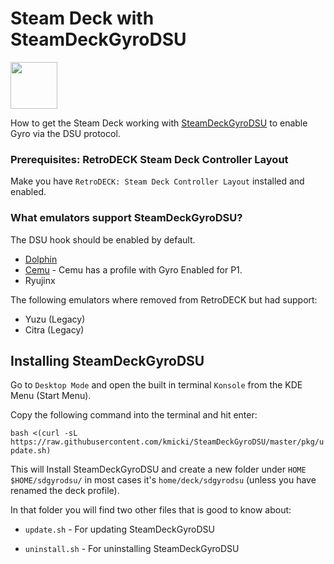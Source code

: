# Steam Deck with SteamDeckGyroDSU

<img src="../../../wiki_icons/pixelitos/steam.png" width="75">


How to get the Steam Deck working with [SteamDeckGyroDSU](https://github.com/kmicki/SteamDeckGyroDSU) to enable Gyro via the DSU protocol.

### Prerequisites: RetroDECK Steam Deck Controller Layout

Make you have `RetroDECK: Steam Deck Controller Layout` installed and enabled.

### What emulators support SteamDeckGyroDSU?

The DSU hook should be enabled by default.

- [Dolphin](https://wiki.dolphin-emu.org/index.php?title=DSU_Client#Using_DSU_devices_in_Dolphin)
- [Cemu](https://wiki.cemu.info/wiki/Motion_controls) - Cemu has a profile with Gyro Enabled for P1.
- Ryujinx

The following emulators where removed from RetroDECK but had support:

- Yuzu (Legacy)
- Citra (Legacy)

## Installing SteamDeckGyroDSU

Go to `Desktop Mode` and open the built in terminal `Konsole` from the KDE Menu (Start Menu).

Copy the following command into the terminal and hit enter:

`bash <(curl -sL https://raw.githubusercontent.com/kmicki/SteamDeckGyroDSU/master/pkg/update.sh)`

This will Install SteamDeckGyroDSU and create a new folder under `HOME` `$HOME/sdgyrodsu/` in most cases it's `home/deck/sdgyrodsu` (unless you have renamed the deck profile).

In that folder you will find two other files that is good to know about:

- `update.sh` - For updating SteamDeckGyroDSU

- `uninstall.sh` - For uninstalling SteamDeckGyroDSU
